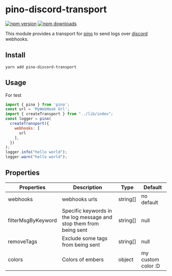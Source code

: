 # pino-discord-transport

[![npm version](https://img.shields.io/npm/v/pino-discord-transport)](https://www.npmjs.com/package/pino-discord-transport)
[![npm downloads](https://img.shields.io/npm/dm/pino-discord-transport.svg)](https://www.npmjs.com/package/pino-discord-transport)

This module provides a transport for [pino](https://github.com/pinojs/pino) to send logs over [discord](discord.com) webhooks.

## Install

```shell
yarn add pino-discord-transport
```

## Usage
For test
```js
import { pino } from 'pino';
const url = 'MyWebHook Url';
import { createTransport } from "../lib/index";
const logger = pino(
  createTransport({
    webhooks: [
      url
    ],
  })
);
logger.info("hello world");
logger.warn("hello world");
```

## Properties
|Properties|Description|Type|Default|
| --- | --- | --- | --- |
|webhooks| webhooks urls | string[] | no default|
|filterMsgByKeyword | Specific keywords in the log message and stop them from being sent | string[]| null |
|removeTags| Exclude some tags from being sent | string[] | null |
|colors | Colors of embers | object | my custom color :D |